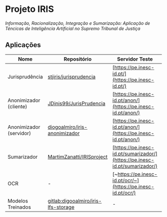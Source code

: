 # Projeto IRIS
###### Informação, Racionalização, Integração e Sumarização: Aplicação de Téncicas de Inteligência Artificial no Supremo Tribunal de Justiça

## Aplicações

| Nome                    | Repositório                                  | Servidor Teste                                                              | Servidor Produção                                |
|-------------------------|----------------------------------------------|-----------------------------------------------------------------------------|--------------------------------------------------|
| Jurisprudência          | [stjiris/jurisprudencia][juris]              | [https://pe.inesc-id.pt/](https://pe.inesc-id.pt/)                          | [~https://juris.stj.pt/~](https://juris.stj.pt/) |
| Anonimizador (cliente)  | [JDinis99/JurisPrudencia][anon-cli]          | [https://pe.inesc-id.pt/anon/](https://pe.inesc-id.pt/anon/)                | [~https://anon.stj.pt/~](https://anon.stj.pt/)   |
| Anonimizador (servidor) | [diogoalmiro/iris-anonimizador][anon-ser]    | [https://pe.inesc-id.pt/anon/](https://pe.inesc-id.pt/anon/)                | [~https://anon.stj.pt/~](https://anon.stj.pt/)   |
| Sumarizador             | [MartimZanatti/IRISproject][sumar]           | [https://pe.inesc-id.pt/sumarizador/](https://pe.inesc-id.pt/sumarizador/)  | [~https://sum.stj.pt/~](https://sum.stj.pt/)     |
| OCR                     | -                                            | [~https://pe.inesc-id.pt/ocr/~](https://pe.inesc-id.pt/ocr/)                | [~https://ocr.stj.pt/~](https://ocr.stj.pt/)     |
| Modelos Treinados       | [gitlab:digooalmiro/iris-lfs-storage][model] | -                                                                           | -                                                |

[juris]: https://www.github.com/stjiris/jurisprudencia
[anon-ser]: https://www.github.com/diogoalmiro/iris-anonimizador
[anon-cli]: https://github.com/JDinis99/JurisPrudencia
[sumar]: https://github.com/MartimZanatti/IRISproject
[model]: https://gitlab.com/diogoalmiro/iris-lfs-storage/

